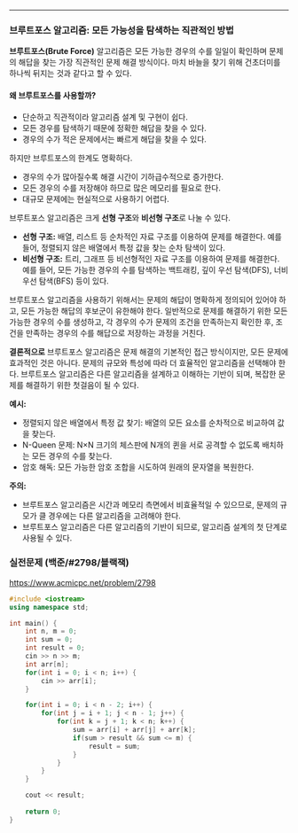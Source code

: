 
----

### 브루트포스 알고리즘: 모든 가능성을 탐색하는 직관적인 방법

**브루트포스(Brute Force)** 알고리즘은 모든 가능한 경우의 수를 일일이 확인하며 문제의 해답을 찾는 가장 직관적인 문제 해결 방식이다. 마치 바늘을 찾기 위해 건초더미를 하나씩 뒤지는 것과 같다고 할 수 있다.

#### 왜 브루트포스를 사용할까?

- 단순하고 직관적이라 알고리즘 설계 및 구현이 쉽다.
- 모든 경우를 탐색하기 때문에 정확한 해답을 찾을 수 있다.
- 경우의 수가 적은 문제에서는 빠르게 해답을 찾을 수 있다.

하지만 브루트포스의 한계도 명확하다.

- 경우의 수가 많아질수록 해결 시간이 기하급수적으로 증가한다.
- 모든 경우의 수를 저장해야 하므로 많은 메모리를 필요로 한다.
- 대규모 문제에는 현실적으로 사용하기 어렵다.

브루트포스 알고리즘은 크게 **선형 구조**와 **비선형 구조**로 나눌 수 있다.

- **선형 구조:** 배열, 리스트 등 순차적인 자료 구조를 이용하여 문제를 해결한다. 예를 들어, 정렬되지 않은 배열에서 특정 값을 찾는 순차 탐색이 있다.
- **비선형 구조:** 트리, 그래프 등 비선형적인 자료 구조를 이용하여 문제를 해결한다. 예를 들어, 모든 가능한 경우의 수를 탐색하는 백트래킹, 깊이 우선 탐색(DFS), 너비 우선 탐색(BFS) 등이 있다.

브루트포스 알고리즘을 사용하기 위해서는 문제의 해답이 명확하게 정의되어 있어야 하고, 모든 가능한 해답의 후보군이 유한해야 한다. 일반적으로 문제를 해결하기 위한 모든 가능한 경우의 수를 생성하고, 각 경우의 수가 문제의 조건을 만족하는지 확인한 후, 조건을 만족하는 경우의 수를 해답으로 저장하는 과정을 거친다.

**결론적으로** 브루트포스 알고리즘은 문제 해결의 기본적인 접근 방식이지만, 모든 문제에 효과적인 것은 아니다. 문제의 규모와 특성에 따라 더 효율적인 알고리즘을 선택해야 한다. 브루트포스 알고리즘은 다른 알고리즘을 설계하고 이해하는 기반이 되며, 복잡한 문제를 해결하기 위한 첫걸음이 될 수 있다.

**예시:**

- 정렬되지 않은 배열에서 특정 값 찾기: 배열의 모든 요소를 순차적으로 비교하여 값을 찾는다.
- N-Queen 문제: N×N 크기의 체스판에 N개의 퀸을 서로 공격할 수 없도록 배치하는 모든 경우의 수를 찾는다.
- 암호 해독: 모든 가능한 암호 조합을 시도하여 원래의 문자열을 복원한다.

**주의:**

- 브루트포스 알고리즘은 시간과 메모리 측면에서 비효율적일 수 있으므로, 문제의 규모가 클 경우에는 다른 알고리즘을 고려해야 한다.
- 브루트포스 알고리즘은 다른 알고리즘의 기반이 되므로, 알고리즘 설계의 첫 단계로 사용될 수 있다.


### 실전문제 (백준/#2798/블랙잭)

https://www.acmicpc.net/problem/2798

```cpp
#include <iostream>
using namespace std;

int main() {
	int n, m = 0;
    int sum = 0;
    int result = 0;
    cin >> n >> m;
    int arr[n];
    for(int i = 0; i < n; i++) {
        cin >> arr[i];
    }

    for(int i = 0; i < n - 2; i++) {
        for(int j = i + 1; j < n - 1; j++) {
            for(int k = j + 1; k < n; k++) {
                sum = arr[i] + arr[j] + arr[k];
                if(sum > result && sum <= m) {
                    result = sum;
                }
            }
        }
    }

    cout << result;
    
    return 0;
}
```

